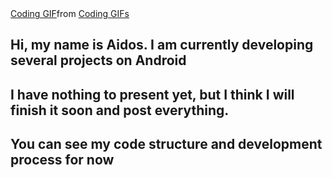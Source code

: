 <div class="tenor-gif-embed" data-postid="18657810" data-share-method="host" data-aspect-ratio="1.79775" data-width="100%"><a href="https://tenor.com/view/coding-gif-18657810">Coding GIF</a>from 
  <a href="https://tenor.com/search/coding-gifs">
  Coding GIFs</a>
<script type="text/javascript" async src="https://tenor.com/embed.js"></script>
  
</div> 

## Hi, my name is Aidos. I am currently developing several projects on Android

## I have nothing to present yet, but I think I will finish it soon and post everything.

## You can see my code structure and development process for now
